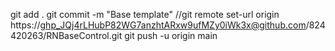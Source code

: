  git add .
 git commit -m "Base template"
 //git remote set-url origin https://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@github.com/824420263/RNBaseControl.git
 git push -u origin main
